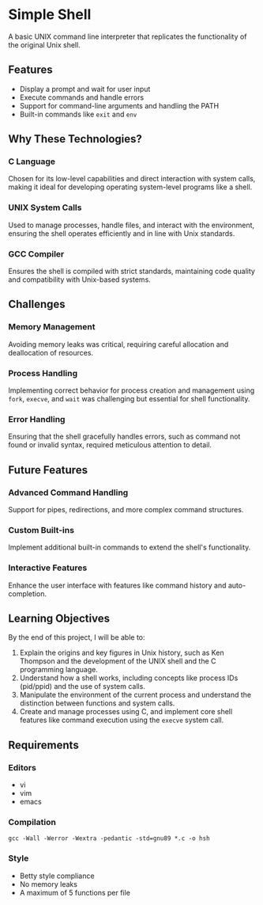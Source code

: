 # Simple Shell
A basic UNIX command line interpreter that replicates the functionality of the original Unix shell.

## Features
* Display a prompt and wait for user input
* Execute commands and handle errors
* Support for command-line arguments and handling the PATH
* Built-in commands like `exit` and `env`

## Why These Technologies?
### C Language
Chosen for its low-level capabilities and direct interaction with system calls, making it ideal for developing operating system-level programs like a shell.

### UNIX System Calls
Used to manage processes, handle files, and interact with the environment, ensuring the shell operates efficiently and in line with Unix standards.

### GCC Compiler
Ensures the shell is compiled with strict standards, maintaining code quality and compatibility with Unix-based systems.

## Challenges
### Memory Management
Avoiding memory leaks was critical, requiring careful allocation and deallocation of resources.

### Process Handling
Implementing correct behavior for process creation and management using `fork`, `execve`, and `wait` was challenging but essential for shell functionality.

### Error Handling
Ensuring that the shell gracefully handles errors, such as command not found or invalid syntax, required meticulous attention to detail.

## Future Features
### Advanced Command Handling
Support for pipes, redirections, and more complex command structures.

### Custom Built-ins
Implement additional built-in commands to extend the shell's functionality.

### Interactive Features
Enhance the user interface with features like command history and auto-completion.

## Learning Objectives
By the end of this project, I will be able to:

1. Explain the origins and key figures in Unix history, such as Ken Thompson and the development of the UNIX shell and the C programming language.
2. Understand how a shell works, including concepts like process IDs (pid/ppid) and the use of system calls.
3. Manipulate the environment of the current process and understand the distinction between functions and system calls.
4. Create and manage processes using C, and implement core shell features like command execution using the `execve` system call.

## Requirements
### Editors
* vi
* vim
* emacs

### Compilation
`gcc -Wall -Werror -Wextra -pedantic -std=gnu89 *.c -o hsh`

### Style
* Betty style compliance
* No memory leaks
* A maximum of 5 functions per file
